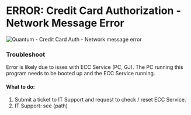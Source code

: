 # ERROR: Credit Card Authorization - Network Message Error

![Quantum - Credit Card Auth - Network message error](https://github.com/user-attachments/assets/08a8a964-0f03-45a3-9a4c-087d59ac749a)

### Troubleshoot

Error is likely due to isses with ECC Service (PC, GJ). The PC running this program needs to be booted up and the ECC Service running. 

#### What to do: 
1. Submit a ticket to IT Support and request to check / reset ECC Service.
2. IT Support: see (path)

